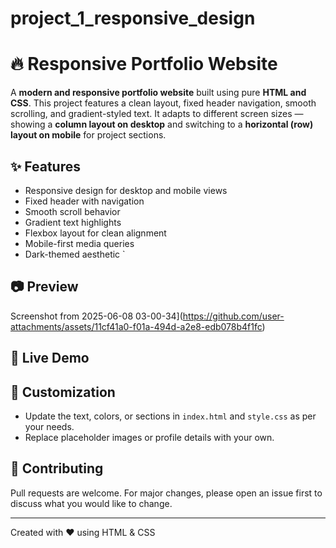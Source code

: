 # project_1_responsive_design

# 🔥 Responsive Portfolio Website

A **modern and responsive portfolio website** built using pure **HTML and CSS**. This project features a clean layout, fixed header navigation, smooth scrolling, and gradient-styled text. It adapts to different screen sizes — showing a **column layout on desktop** and switching to a **horizontal (row) layout on mobile** for project sections.

## ✨ Features

- Responsive design for desktop and mobile views  
- Fixed header with navigation  
- Smooth scroll behavior  
- Gradient text highlights  
- Flexbox layout for clean alignment  
- Mobile-first media queries  
- Dark-themed aesthetic
`

## 📷 Preview

Screenshot from 2025-06-08 03-00-34](https://github.com/user-attachments/assets/11cf41a0-f01a-494d-a2e8-edb078b4f1fc)

## 🚀 Live Demo


## 📌 Customization

* Update the text, colors, or sections in `index.html` and `style.css` as per your needs.
* Replace placeholder images or profile details with your own.

## 🙌 Contributing

Pull requests are welcome. For major changes, please open an issue first to discuss what you would like to change.

---

Created with ❤️ using HTML & CSS

